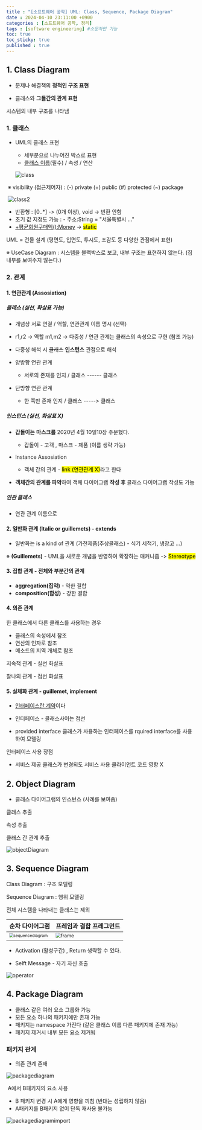 ```yaml
---
title : "[소프트웨어 공학] UML: Class, Sequence, Package Diagram"
date : 2024-04-10 23:11:00 +0900
categories : [소프트웨어 공학, 정리]
tags : [software engineering] #소문자만 가능
toc: true
toc_sticky: true
published : true
---
```


## 1. Class Diagram

* 문제나 해결책의 **정적인 구조 표현**

* 클래스와 **그들간의 관계 표현**

시스템의 내부 구조를 나타냄



### 1. 클래스

* UML의 클래스 표현

  * 세부분으로 나누어진 박스로 표현
  * <ins>클래스 이름</ins>(필수) / 속성 / 연산

  ![class](https://github.com/6-keem/BlogImageRepository/assets/113224939/1cb95c3e-8402-4d64-8841-a859dcd2a1c1)

​	※ visibility (접근제어자) : (-) private (+) public (#) protected (~) package

​			![class2](https://github.com/6-keem/BlogImageRepository/assets/113224939/c98e77cb-4897-456e-8f88-df74f537eae6)

* 반환형 : [0..*] -> (0개 이상), void -> 반환 안함
* 초기 값 지정도 가능 : - 주소:String = "서울특별시 ..."
* <ins>+평균회원구매액():Money</ins> -> <mark>static</mark>

UML = 건물 설계 (평면도, 입면도, 투시도, 조감도 등 다양한 관점에서 표현)

※ UseCase Diagram : 시스템을 블랙박스로 보고, 내부 구조는 표현하지 않는다. (집 내부를 보여주지 않는다.)



### 2. 관계

#### 1. 연관관계 (Assosiation)

##### 클래스 (실선, 화살표 가능)

* 개념상 서로 연결 / 역할, 연관관계 이름 명시 (선택)

* r1,r2 -> 역할 m1,m2 -> 다중성 / 연관 관계는 클래스의 속성으로 구현 (참조 가능)

* 다중성 해석 시 ~~클래스~~ **인스턴스** 관점으로 해석

* 양방향 연관 관계 
  * 서로의 존재를 인지 / 클래스 ------ 클래스
* 단방향 연관 관계
  * 한 쪽만 존재 인지 / 클래스 -----> 클래스

##### 인스턴스 (실선, 화살표 X)

* **갑돌이는** **마스크를** 2020년 4월 10일10장 주문했다.
  * 갑돌이 - 고객 , 마스크 - 제품 (이름 생략 가능)

* Instance Assosiation 
  * 객체 간의 관계 - <mark>link (연관관계 X)</mark>라고 한다
* **객체간의 관계를 파악**하여 객체 다이어그램 **작성 후** 클래스 다이어그램 작성도 가능

##### 연관 클래스

* 연관 관계 이름으로



#### 2. 일반화 관계 (Italic or guillemets) - extends

* 일반화는 is a kind of 관계 (가전제품(추상클래스) - 식기 세척기, 냉장고 ...)

※ **(Guillemets)** - UML을 새로운 개념을 반영하여 확장하는 매커니즘 -> <mark>Stereotype</mark>



#### 3. 집합 관계 - 전체와 부분간의 관계

* **aggregation(집약)** - 약한 결합
* **composition(합성)**  - 강한 결합



#### 4. 의존 관계 

한 클래스에서 다른 클래스를 사용하는 경우

* 클래스의 속성에서 참조
* 연산의 인자로 참조
* 메소드의 지역 개체로 참조

지속적 관계 - 실선 화살표

찰나의 관계 - 점선 화살표



#### 5. 실체화 관계 - guillemet, implement

* <ins>인터페이스란 계약</ins>이다
* 인터페이스 - 클래스사이는 점선

* provided interface 클래스가 사용하는 인터페이스를 rquired interface를 사용하여 모델링

인터페이스 사용 장점

- 서비스 제공 클래스가 변경되도 서비스 사용 클라이언트 코드 영향 X



## 2. Object Diagram

* 클래스 다이어그램의 인스턴스 (사례를 보여줌)

클래스 추출

속성 추출

클래스 간 관계 추출

![objectDiagram](https://github.com/6-keem/BlogImageRepository/assets/113224939/05083121-771f-4bb2-8243-028a85925e1e)

## 3. Sequence Diagram

Class Diagram : 구조 모델링

Sequence Diagram : 행위 모델링

전체 시스템을 나타내는 클래스는 제외

| 순차 다이어그램                                              | 프레임과 결합 프레그먼트                                     |
| ------------------------------------------------------------ | ------------------------------------------------------------ |
| <img src="https://github.com/6-keem/BlogImageRepository/assets/113224939/4fefc1f5-4cc5-44da-ba9e-b6179e9db44f" alt="sequencediagram" style="zoom:67%;" /> | <img src="https://github.com/6-keem/BlogImageRepository/assets/113224939/8c06634c-2cb1-407f-9848-de42b61fb397" alt="frame" style="zoom:80%;" /> |

* Activation (활성구간) , Return 생략할 수 있다.

* Selft Message - 자기 자신 호출

![operator](https://github.com/6-keem/BlogImageRepository/assets/113224939/f13ce07e-efaf-4c65-a662-c62a0679bece)



## 4. Package Diagram 

* 클래스 같은 여러 요소 그룹화 가능
* 모든 요소 하나의 패키지에만 존재 가능
* 패키지는 namespace 가진다 (같은 클래스 이름 다른 패키지에 존재 가능)
* 패키지 제거시 내부 모든 요소 제거됨

### 패키지 관계 

* 의존 관계 존재

![packagediagram](https://github.com/6-keem/BlogImageRepository/assets/113224939/52a5b1b6-7045-42f9-a7a6-2f54795ab563)

​							 A에서 B패키지의 요소 사용

* B 패키지 변경 시 A에게 영향을 끼침 (반대는 성립하지 않음)
* A패키지를 B패키지 없이 단독 재사용 불가능

![packagediagramimport](https://github.com/6-keem/BlogImageRepository/assets/113224939/dfa3aee2-2612-402d-94e6-88206bfed9c3)
